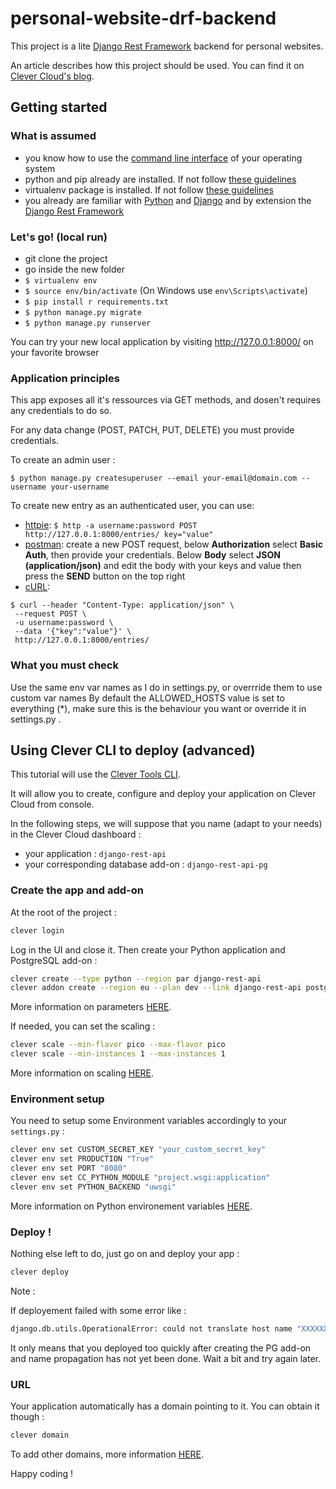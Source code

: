 # personal-website-drf-backend

This project is a lite [Django Rest Framework](https://www.django-rest-framework.org/) backend for personal websites.

An article describes how this project should be used. You can find it on [Clever Cloud's blog](https://www.clever-cloud.com/blog/engineering/2019/02/12/create-an-api-with-python/).

## Getting started

### What is assumed

- you know how to use the [command line interface](https://en.wikipedia.org/wiki/Command-line_interface) of your operating system
- python and pip already are installed. If not follow [these guidelines](https://www.makeuseof.com/tag/install-pip-for-python/)
- virtualenv package is installed. If not follow [these guidelines](https://virtualenv.pypa.io/en/latest/installation/)
- you already are familiar with [Python](https://www.python.org/) and [Django](https://www.djangoproject.com/) and by extension the [Django Rest Framework](https://www.django-rest-framework.org/)

### Let's go! (local run)

- git clone the project
- go inside the new folder
- `$ virtualenv env`
- `$ source env/bin/activate`  (On Windows use `env\Scripts\activate`)
- `$ pip install r requirements.txt`
- `$ python manage.py migrate`
- `$ python manage.py runserver`

You can try your new local application by visiting http://127.0.0.1:8000/ on your favorite browser

### Application principles

This app exposes all it's ressources via GET methods, and dosen't requires any credentials to do so.

For any data change (POST, PATCH, PUT, DELETE) you must provide credentials.

To create an admin user :

`$ python manage.py createsuperuser --email your-email@domain.com --username your-username`

To create new entry as an authenticated user, you can use:

- [httpie](https://httpie.org/#installation):  `$ http -a username:password POST http://127.0.0.1:8000/entries/ key="value"`
- [postman](https://learning.getpostman.com/docs/postman/launching_postman/installation_and_updates/):  create a new POST request, below **Authorization** select **Basic Auth**, then provide your credentials. Below **Body** select **JSON (application/json)** and edit the body with your keys and value then press the **SEND** button on the top right
- [cURL](https://curl.haxx.se/download.html): 
```
$ curl --header "Content-Type: application/json" \
 --request POST \
 -u username:password \
 --data '{"key":"value"}' \
 http://127.0.0.1:8000/entries/
 ```
 
 ### What you must check
 
 Use the same env var names as I do in settings.py, or overrride them to use custom var names
 By default the ALLOWED_HOSTS value is set to everything (\*), make sure this is the behaviour you want or override it in settings.py .
 
## Using Clever CLI to deploy (advanced)

This tutorial will use the [Clever Tools CLI](https://www.clever-cloud.com/doc/clever-tools/getting_started/).

It will allow you to create, configure and deploy your application on Clever Cloud from console.

In the following steps, we will suppose that you name (adapt to your needs) in the Clever Cloud dashboard :

* your application : `django-rest-api` 
* your corresponding database add-on : `django-rest-api-pg`

### Create the app and add-on

At the root of the project :

```bash
clever login
```

Log in the UI and close it. Then create your Python application and PostgreSQL add-on :

```bash
clever create --type python --region par django-rest-api
clever addon create --region eu --plan dev --link django-rest-api postgresql-addon django-rest-api-pg
```

More information on parameters [HERE](https://www.clever-cloud.com/doc/clever-tools/create/).

If needed, you can set the scaling :

```bash
clever scale --min-flavor pico --max-flavor pico
clever scale --min-instances 1 --max-instances 1
```

More information on scaling [HERE](https://www.clever-cloud.com/doc/clever-tools/manage/).

### Environment setup

You need to setup some Environment variables accordingly to your `settings.py` :

```bash
clever env set CUSTOM_SECRET_KEY "your_custom_secret_key"
clever env set PRODUCTION "True"
clever env set PORT "8080"
clever env set CC_PYTHON_MODULE "project.wsgi:application"
clever env set PYTHON_BACKEND "uwsgi"
```

More information on Python environement variables [HERE](https://www.clever-cloud.com/doc/python/python_apps/).

### Deploy !

Nothing else left to do, just go on and deploy your app :

```bash
clever deploy
```

Note :

If deployement failed with some error like : 

```bash
django.db.utils.OperationalError: could not translate host name "XXXXXXXXXX-postgresql.services.clever-cloud.com" to address: Name or service not known
```

It only means that you deployed too quickly after creating the PG add-on and name propagation has not yet been done. Wait a bit and try again later.

### URL

Your application automatically has a domain pointing to it. You can obtain it though :

```bash
clever domain
```

To add other domains, more information [HERE](https://www.clever-cloud.com/doc/admin-console/custom-domain-names/).

Happy coding !
